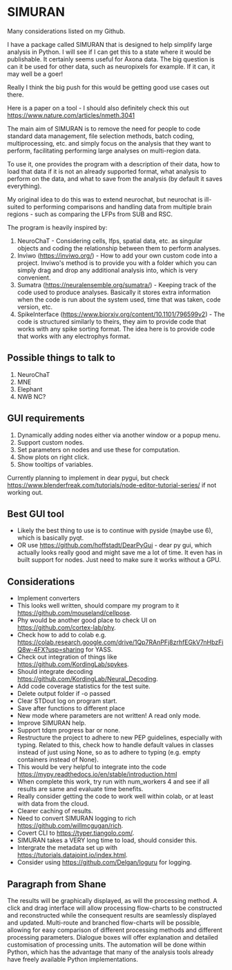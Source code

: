 # SIMURAN

Many considerations listed on my Github.

I have a package called SIMURAN that is designed to help simplify large analysis in Python. I will see if I can get this to a state where it would be publishable. It certainly seems useful for Axona data. The big question is can it be used for other data, such as neuropixels for example. If it can, it may well be a goer!

Really I think the big push for this would be getting good use cases out there.

Here is a paper on a tool - I should also definitely check this out https://www.nature.com/articles/nmeth.3041 

The main aim of SIMURAN is to remove the need for people to code standard data management, file selection methods, batch coding, multiprocessing, etc. and simply focus on the analysis that they want to perform, facilitating performing large analyses on multi-region data.

To use it, one provides the program with a description of their data, how to load that data if it is not an already supported format, what analysis to perform on the data, and what to save from the analysis (by default it saves everything).

My original idea to do this was to extend neurochat, but neurochat is ill-suited to performing comparisons and handling data from multiple brain regions - such as comparing the LFPs from SUB and RSC.

The program is heavily inspired by:
 
1. NeuroChaT - Considering cells, lfps, spatial data, etc. as singular objects and coding the relationship between them to perform analyses.
2. Inviwo (https://inviwo.org/) - How to add your own custom code into a project. Inviwo's method is to provide you with a folder which you can simply drag and drop any additional analysis into, which is very convenient.
3. Sumatra (https://neuralensemble.org/sumatra/) - Keeping track of the code used to produce analyses. Basically it stores extra information when the code is run about the system used, time that was taken, code version, etc.
4. SpikeInterface (https://www.biorxiv.org/content/10.1101/796599v2) - The code is structured similarly to theirs, they aim to provide code that works with any spike sorting format. The idea here is to provide code that works with any electrophys format.

## Possible things to talk to

1. NeuroChaT
2. MNE
3. Elephant
4. NWB NC?

## GUI requirements

1. Dynamically adding nodes either via another window or a popup menu.
2. Support custom nodes.
3. Set parameters on nodes and use these for computation.
4. Show plots on right click.
5. Show tooltips of variables.

Currently planning to implement in dear pygui, but check https://www.blenderfreak.com/tutorials/node-editor-tutorial-series/ if not working out.

## Best GUI tool

- Likely the best thing to use is to continue with pyside (maybe use 6), which is basically pyqt.
- OR use https://github.com/hoffstadt/DearPyGui - dear py gui, which actually looks really good and might save me a lot of time. It even has in built support for nodes. Just need to make sure it works without a GPU.

## Considerations

- Implement converters
- This looks well written, should compare my program to it https://github.com/mouseland/cellpose.
- Phy would be another good place to check UI on https://github.com/cortex-lab/phy.
- Check how to add to colab e.g. https://colab.research.google.com/drive/1Qp7RAnPFj8zrhfEGkV7nHbzFiQ8w-4FX?usp=sharing for YASS.
- Check out integration of things like https://github.com/KordingLab/spykes.
- Should integrate decoding https://github.com/KordingLab/Neural_Decoding.
- Add code coverage statistics for the test suite.
- Delete output folder if -o passed
- Clear STDout log on program start.
- Save after functions to different place
- New mode where parameters are not written! A read only mode.
- Improve SIMURAN help.
- Support tdqm progress bar or none.
- Restructure the project to adhere to new PEP guidelines, especially with typing. Related to this, check how to handle default values in classes instead of just using None, so as to adhere to typing (e.g. empty containers instead of None).
- This would be very helpful to integrate into the code https://mypy.readthedocs.io/en/stable/introduction.html
- When complete this work, try run with num_workers 4 and see if all results are same and evaluate time benefits.
- Really consider getting the code to work well within colab, or at least with data from the cloud.
- Clearer caching of results.
- Need to convert SIMURAN logging to rich https://github.com/willmcgugan/rich.
- Covert CLI to https://typer.tiangolo.com/.
- SIMURAN takes a VERY long time to load, should consider this.
- Intergrate the metadata set up with https://tutorials.datajoint.io/index.html.
- Consider using https://github.com/Delgan/loguru for logging.

## Paragraph from Shane

The results will be graphically displayed, as will the processing method. A click and drag interface will allow processing flow-charts to be constructed and reconstructed while the consequent results are seamlessly displayed and updated. Multi-route and branched flow-charts will be possible, allowing for easy comparison of different processing methods and different processing parameters. Dialogue boxes will offer explanation and detailed customisation of processing units. The automation will be done within Python, which has the advantage that many of the analysis tools already have freely available Python implementations.